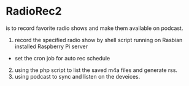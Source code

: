 # RadioRec2

is to record favorite radio shows and make them available on podcast.

1. record the specified radio show by shell script running on Rasbian installed Raspberry Pi server
  - set the cron job for auto rec schedule
2. using the php script to list the saved m4a files and generate rss.
3. using podcast to sync and listen on the deveices.
